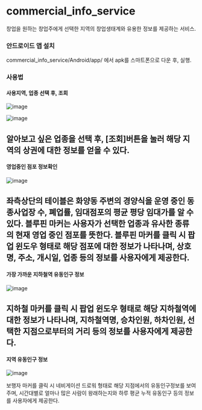 # commercial_info_service
창업을 원하는 창업주에게 선택한 지역의 창업생태계와 유용한 정보를 제공하는 서비스.

### 안드로이드 앱 설치
commercial_info_service/Android/app/ 에서 apk를 스마트폰으로 다운 후, 실행.

### 사용법

#### 사용지역, 업종 선택 후, 조회
![image](https://user-images.githubusercontent.com/23163982/72678892-7bfc1680-3aed-11ea-9751-f8a008a3f739.png)

![image](https://user-images.githubusercontent.com/23163982/72678819-df397900-3aec-11ea-88f5-59e6525c79eb.png)

알아보고 싶은 업종을 선택 후, [조회]버튼을 눌러 해당 지역의 상권에 대한 정보를 얻을 수 있다.
---------------------------------------------------------------------------------------------------------


#### 영업중인 점포 정보확인
![image](https://user-images.githubusercontent.com/23163982/72678932-ce3d3780-3aed-11ea-8dad-581850dd1ae1.png)

좌측상단의 테이블은 화양동 주변의 경양식을 운영 중인 동종사업장 수, 폐업률, 임대점포의 평균 평당 임대가를 알 수 있다.
블루핀 마커는 사용자가 선택한 업종과 유사한 종류의 현재 영업 중인 점포를 뜻한다.
블루핀 마커를 클릭 시 팝업 윈도우 형태로 해당 점포에 대한 정보가 나타나며,
상호명, 주소, 개시일, 업종 등의 정보를 사용자에게 제공한다.
---------------------------------------------------------------------------------------------------------


#### 가장 가까운 지하철역 유동인구 정보
![image](https://user-images.githubusercontent.com/23163982/72678961-f62c9b00-3aed-11ea-8b99-25afb88eae7b.png)

지하철 마커를 클릭 시 팝업 윈도우 형태로 해당 지하철역에 대한 정보가 나타나며, 지하철역명, 승차인원, 하차인원, 선택한 지점으로부터의 거리 등의 정보를 사용자에게 제공한다.
---------------------------------------------------------------------------------------------------------


#### 지역 유동인구 정보
![image](https://user-images.githubusercontent.com/23163982/72678992-2ffda180-3aee-11ea-8d0e-e92cf90fe99e.png)

보행자 마커를 클릭 시 네비게이션 드로워 형태로 해당 지점에서의 유동인구정보를 보여주며, 시간대별로 얼마나 많은 사람이 왕래하는지와 하루 평균 누적 유동인구 등의 정보를 사용자에게 제공한다.
